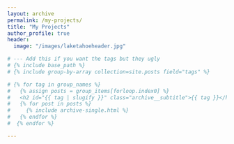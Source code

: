 ```yaml
---
layout: archive
permalink: /my-projects/
title: "My Projects"
author_profile: true
header:
  image: "/images/laketahoeheader.jpg"

# --- Add this if you want the tags but they ugly
# {% include base_path %}
# {% include group-by-array collection=site.posts field="tags" %}

# {% for tag in group_names %}
#   {% assign posts = group_items[forloop.index0] %}
#   <h2 id="{{ tag | slugify }}" class="archive__subtitle">{{ tag }}</h2>
#   {% for post in posts %}
#     {% include archive-single.html %}
#   {% endfor %}
#  {% endfor %}

---
```

